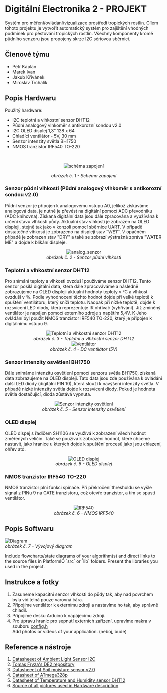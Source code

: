 # Digitální Electronika 2 - PROJEKT
Systém pro měření/ovládání/vizualizace prostředí tropických rostlin. Cílem tohoto projektu je vytvořit automatický systém pro zajištění vhodných podmínek pro pěstování tropických rostlin. Všechny komponenty kromě půdního senzoru jsou propojeny skrze I2C sériovou sběrnici.
## Členové týmu

* Petr Kaplan
* Marek Ivan
* Jakub Křivánek
* Miroslav Trchalík

## Popis Hardwaru
Použitý hardware:
* I2C teplotní a vlhkostní senzor DHT12
* Půdní analogový vlhkoměr s antikorozní sondou v2.0
* I2C OLED displej 1,3" 128 x 64
* Chladící ventilátor - 5V, 30 mm
* Senzor intenzity světla BH1750
* NMOS tranzistor IRF540 TO-220

<br>

<div align="center">
 
 ![schéma zapojení](https://github.com/marek8l/DE2_projekt/blob/main/images/schema_zapojeni.jpg)
</div>
<div align="center"><i>obrázek č. 1 - Schéma zapojení</i></div>

### Senzor půdní vlhkosti (Půdní analogový vlhkoměr s antikorozní sondou v2.0)

Půdní senzor je připojen k analogovému vstupu A0, jelikož získáváme analogová data, je nutné je převést na digitální pomocí ADC převodníku (ADC knihovna). Získaná digitální data jsou dále zpracována a využívána k určení stavu vlhkosti půdy. Aktuální stav vlhkosti je zobrazen na OLED displeji, stejně tak jako v konzoli pomocí sběrnice UART. V případě dostatečné vlhkosti je zobrazeno na displeji stav "WET". V opačném případě je zobrazen stav "DRY" a také se zobrazí výstražná zpráva  "WATER ME" a dojde k blikání displeje.<br>

<div align="center">
 
![analog_senzor](https://github.com/marek8l/DE2_projekt/blob/main/images/analog_senzor.jpg)
<br>
<i>obrázek č. 2 - Senzor půdní vlhkosti</i>
</div>

### Teplotní a vlhkostní senzor DHT12

Pro snímání teploty a vlhkosti ovzduší používáme senzor DHT12. Tento senzor posílá digitální data, která dále zpracováváme a následně zobrazujeme na OLED displeji aktuální hodnoty teploty v °C a vlhkost ovzduší v %. Podle vyhodnocení těchto hodnot dojde při velké teplotě k spuštění ventilátoru, který sníží teplotu. Naopak při nízké teplotě, dojde k rozsvícení LED diody, která reprezentuje IR ohřívač (vyhřívání). Již zmíněný ventilátor je napájen pomocí externího zdroje s napětím 5,4V. K Jeho ovládání byl použit NMOS tranzistor IRF540 TO-220, který je připojen k digitálnímu vstupu 9.<br>

<div align="center">
 
![Teplotní a vlhkostní senzor DHT12](https://github.com/marek8l/DE2_projekt/blob/main/images/dht12.jpg)
<br>
<i>obrázek č. 3 - Teplotní a vlhkostní senzor DHT12</i>
<br>
![Ventilátor](https://github.com/marek8l/DE2_projekt/blob/main/images/ventilátor.jpg)
<br>
<i>obrázek č. 4 - DC ventilátor (5V)</i>
<br>

</div>

### Senzor intenzity osvětlení BH1750

Dále snímáme intenzitu osvětlení pomocí senzoru světla BH1750, získaná data zobrazujeme na OLED displeji. Tato data jsou zde používána k ovládání další LED diody (digitální PIN 10), která slouží k navýšení intenzity světla. V případě nizké intenzity světla dojde k rozsvícení diody. Pokud je hodnota světla dostačující, dioda zůstává vypnuta.<br>

<div align="center">
 
![Senzor intenzity osvětlení](https://github.com/marek8l/DE2_projekt/blob/main/images/bh1750.jpg)
<br>
<i>obrázek č. 5 - Senzor intenzity osvětlení</i>
<br>
</div>

### OLED displej 
OLED dispej s řadičem SH1106 se využívá k zobrazení všech hodnot změřených veličin. Také se používá k zobrazení hodnot, které chceme nastavit, jako hranice u kterých dojde k spuštění procesů jako jsou chlazení, ohřev atd.<br>

<div align="center">
 
![OLED displej](https://github.com/marek8l/DE2_projekt/blob/main/images/oled.jpg)
<br>
<i>obrázek č. 6 - OLED displej </i>
<br>
</div>

### NMOS tranzistor IRF540 TO-220
NMOS tranzistor plní funkci spínače. Při překročení thresholdu se vyšle signál z PINu 9 na GATE tranzistoru, což otevře tranzistor, a tím se spustí ventilátor.

<div align="center">

![IRF540](https://github.com/marek8l/DE2_projekt/blob/main/images/IFR540.jpg)
<br>
<i>obrázek č. 6 - NMOS IRF540 </i>
<br>
</div>

## Popis Softwaru

![Diagram](https://github.com/marek8l/DE2_projekt/blob/main/images/vdiagram.jpg)
<br>
<i>obrázek č. 7 - Vývojový diagram </i>
<br>
</div>
Include flowcharts/state diagrams of your algorithm(s) and direct links to the source files in PlatformIO `src` or `lib` folders. Present the libraries you used in the project.

## Instrukce a fotky

1. Zasuneme kapacitní senzor vlhkosti do půdy tak, aby nad povrchem byla viditelná pouze varovná čára.<br>
2. Připojíme ventilátor k externímu zdroji a nastavíme ho tak, aby správně chladil.<br>
3. Připojíme desku Arduino k napájecímu zdroji.<br>
4. Pro úpravu hranic pro sepnutí externích zařízení, upravíme makra v souboru [config.h](/tropical_plants/include/config.h)<br>
 Add photos or videos of your application. (neboj, bude)<br>

##  Reference a nástroje

1. [Datasheeet of Ambient Light Sensor I2C](https://www.mouser.com/datasheet/2/348/bh1750fvi-e-186247.pdf?srsltid=AfmBOopXsNbrXH805bf72KnvAvOjhtHIuWU8JnSg7seawDr_eOblLK1S)<br>
2. [Tomas Fryza's DE2 repository](https://github.com/tomas-fryza/avr-course)<br>
3. [Datasheeet of Soil moisture sensor v2.0](https://dratek.cz/docs/produkty/1/1862/1531824339.pdf)<br>
4. [Datasheet of ATmega328p](https://ww1.microchip.com/downloads/en/DeviceDoc/Atmel-7810-Automotive-Microcontrollers-ATmega328P_Datasheet.pdf)<br>
5. [Datasheet of Temperature and Humidity sensor DHT12](https://www.datasheet4u.com/datasheet-pdf/Aosong/DHT12/pdf.php?id=1147840)<br>
6. [Source of all pictures used in Hardware description](https://dratek.cz/)<br>
